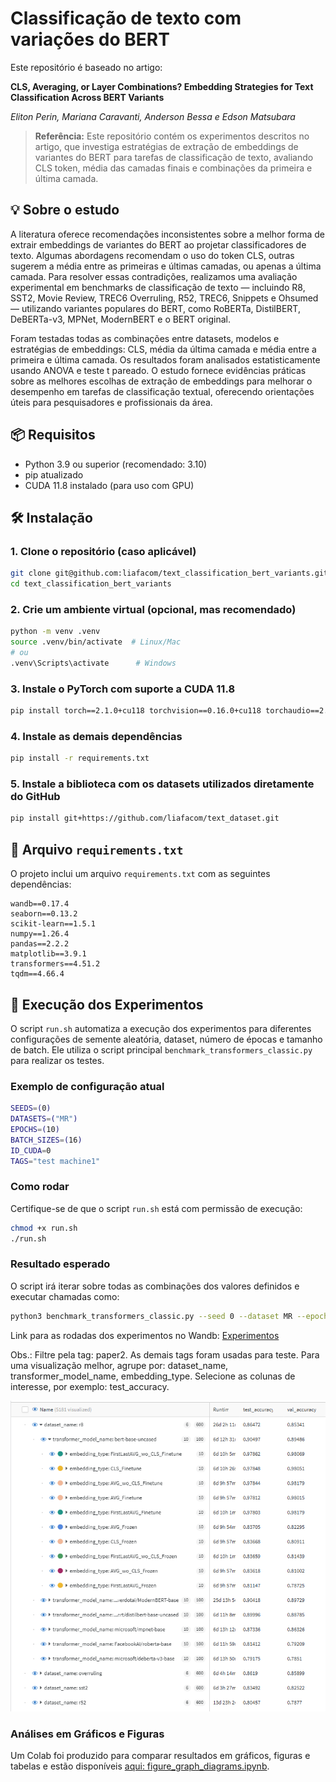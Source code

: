 # Classificação de texto com variações do BERT

Este repositório é baseado no artigo:

**CLS, Averaging, or Layer Combinations? Embedding Strategies for Text Classification Across BERT Variants**

*Eliton Perin, Mariana Caravanti, Anderson Bessa e Edson Matsubara*

> **Referência:** Este repositório contém os experimentos descritos no artigo, que investiga estratégias de extração de embeddings de variantes do BERT para tarefas de classificação de texto, avaliando CLS token, média das camadas finais e combinações da primeira e última camada.

## 💡 Sobre o estudo

A literatura oferece recomendações inconsistentes sobre a melhor forma de extrair embeddings de variantes do BERT ao projetar classificadores de texto. Algumas abordagens recomendam o uso do token CLS, outras sugerem a média entre as primeiras e últimas camadas, ou apenas a última camada. Para resolver essas contradições, realizamos uma avaliação experimental em benchmarks de classificação de texto — incluindo R8, SST2, Movie Review, TREC6 Overruling, R52, TREC6, Snippets e Ohsumed — utilizando variantes populares do BERT, como RoBERTa, DistilBERT, DeBERTa-v3, MPNet, ModernBERT e o BERT original.

Foram testadas todas as combinações entre datasets, modelos e estratégias de embeddings: CLS, média da última camada e média entre a primeira e última camada. Os resultados foram analisados estatisticamente usando ANOVA e teste t pareado. O estudo fornece evidências práticas sobre as melhores escolhas de extração de embeddings para melhorar o desempenho em tarefas de classificação textual, oferecendo orientações úteis para pesquisadores e profissionais da área.

## 📦 Requisitos

* Python 3.9 ou superior (recomendado: 3.10)
* pip atualizado
* CUDA 11.8 instalado (para uso com GPU)

## 🛠️ Instalação

### 1. Clone o repositório (caso aplicável)

```bash
git clone git@github.com:liafacom/text_classification_bert_variants.git
cd text_classification_bert_variants
```

### 2. Crie um ambiente virtual (opcional, mas recomendado)

```bash
python -m venv .venv
source .venv/bin/activate  # Linux/Mac
# ou
.venv\Scripts\activate      # Windows
```

### 3. Instale o PyTorch com suporte a CUDA 11.8

```bash
pip install torch==2.1.0+cu118 torchvision==0.16.0+cu118 torchaudio==2.1.0 --index-url https://download.pytorch.org/whl/cu118
```

### 4. Instale as demais dependências

```bash
pip install -r requirements.txt
```

### 5. Instale a biblioteca com os datasets utilizados diretamente do GitHub

```bash
pip install git+https://github.com/liafacom/text_dataset.git
```

## 📁 Arquivo `requirements.txt`

O projeto inclui um arquivo `requirements.txt` com as seguintes dependências:

```text
wandb==0.17.4
seaborn==0.13.2
scikit-learn==1.5.1
numpy==1.26.4
pandas==2.2.2
matplotlib==3.9.1
transformers==4.51.2
tqdm==4.66.4
```


## 📅 Execução dos Experimentos

O script `run.sh` automatiza a execução dos experimentos para diferentes configurações de semente aleatória, dataset, número de épocas e tamanho de batch. Ele utiliza o script principal `benchmark_transformers_classic.py` para realizar os testes.

### Exemplo de configuração atual

```bash
SEEDS=(0)
DATASETS=("MR")
EPOCHS=(10)
BATCH_SIZES=(16)
ID_CUDA=0
TAGS="test machine1"
```

### Como rodar

Certifique-se de que o script `run.sh` está com permissão de execução:

```bash
chmod +x run.sh
./run.sh
```

### Resultado esperado

O script irá iterar sobre todas as combinações dos valores definidos e executar chamadas como:

```bash
python3 benchmark_transformers_classic.py --seed 0 --dataset MR --epochs 10 --batch_size 16 --cuda 0 --tags "test machine1"
```


Link para as rodadas dos experimentos no Wandb: 
[Experimentos](https://wandb.ai/elitonperin/transf-benchmark-clf-classic/)

Obs.: Filtre pela tag: paper2. 
As demais tags foram usadas para teste.
Para uma visualização melhor, agrupe por: dataset_name, transformer_model_name, embedding_type.
Selecione as colunas de interesse, por exemplo: test_accuracy.

![alt text](image.png)

### Análises em Gráficos e Figuras

Um Colab foi produzido para comparar resultados em gráficos, figuras e tabelas e estão disponíveis [aqui: figure_graph_diagrams.ipynb](https://colab.research.google.com/drive/13xw6s1rPGGcRL_bgHdJOVM5JFKasD3gW?usp=sharing).
